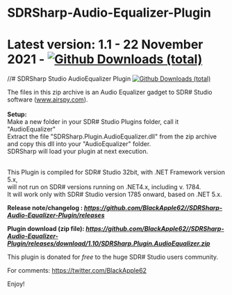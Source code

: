 # SDRSharp-Audio-Equalizer-Plugin

# Latest version: 1.1 - 22 November 2021 - [![Github Downloads (total)](https://img.shields.io/github/downloads/BlackApple62/SDRSharp-Audio-Equalizer-Plugin/1.10/total.svg)]()
  
//# SDRSharp Studio AudioEqualizer Plugin [![Github Downloads (total)](https://img.shields.io/github/downloads/BlackApple62/SDRSharp-Audio-Equalizer-Plugin/total.svg)]()

The files in this zip archive is an Audio Equalizer gadget to SDR# Studio software (www.airspy.com).<br><br>
**Setup:**<br>Make a new folder in your SDR# Studio Plugins folder, call it "AudioEqualizer"<br>Extract the file "SDRSharp.Plugin.AudioEqualizer.dll" from the zip archive and copy this dll into your "AudioEqualizer" folder.<br>
SDRSharp will load your plugin at next execution.<br><br>

This Plugin is compiled for SDR# Studio 32bit, with .NET Framework version 5.x,<br>will not run on SDR# versions running on .NET4.x, including v. 1784.<br>
It will work only with SDR# Studio version 1785 onward, based on .NET 5.x.

**Release note/changelog : _https://github.com/BlackApple62//SDRSharp-Audio-Equalizer-Plugin/releases_**

**Plugin download (zip file): _https://github.com/BlackApple62//SDRSharp-Audio-Equalizer-Plugin/releases/download/1.10/SDRSharp.Plugin.AudioEqualizer.zip_**

This plugin is donated for *free* to the huge SDR# Studio users community.<br>

For comments: https://twitter.com/BlackApple62

Enjoy!
